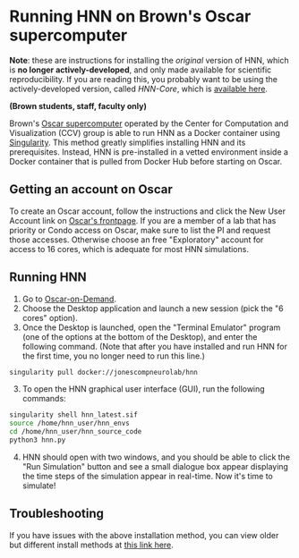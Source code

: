 # Running HNN on Brown's Oscar supercomputer

**Note**: these are instructions for installing the *original* version of HNN, which is **no longer actively-developed**, and only made available for scientific reproducibility. If you are reading this, you probably want to be using the actively-developed version, called *HNN-Core*, which is [available here](https://github.com/jonescompneurolab/hnn-core).

**(Brown students, staff, faculty only)**

Brown's [Oscar supercomputer](https://docs.ccv.brown.edu/oscar) operated by the Center for Computation and Visualization (CCV) group is able to run HNN as a Docker container using [Singularity](https://www.sylabs.io/guides/3.0/user-guide/). This method greatly simplifies installing HNN and its prerequisites. Instead, HNN is pre-installed in a vetted environment inside a Docker container that is pulled from Docker Hub before starting on Oscar.

## Getting an account on Oscar

To create an Oscar account, follow the instructions and click the New User Account link on [Oscar's frontpage](https://docs.ccv.brown.edu/oscar). If you are a member of a lab that has priority or Condo access on Oscar, make sure to list the PI and request those accesses. Otherwise choose an free "Exploratory" account for access to 16 cores, which is adequate for most HNN simulations.

## Running HNN

1. Go to [Oscar-on-Demand](https://ood.ccv.brown.edu/pun/sys/dashboard).
2. Choose the Desktop application and launch a new session (pick the "6 cores" option).
3. Once the Desktop is launched, open the "Terminal Emulator" program (one of the options at the bottom of the Desktop), and enter the following command. (Note that after you have installed and run HNN for the first time, you no longer need to run this line.)

```bash
singularity pull docker://jonescompneurolab/hnn
```

3. To open the HNN graphical user interface (GUI), run the following commands:

```bash
singularity shell hnn_latest.sif
source /home/hnn_user/hnn_envs
cd /home/hnn_user/hnn_source_code
python3 hnn.py
```

4. HNN should open with two windows, and you should be able to click the "Run Simulation" button and see a small dialogue box appear displaying the time steps of the simulation appear in real-time. Now it's time to simulate!

## Troubleshooting

If you have issues with the above installation method, you can view older but different install methods at [this link here](2021_instructions).
